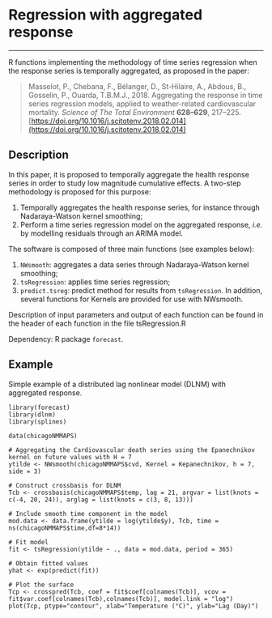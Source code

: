 # Regression with aggregated response
***
R functions implementing the methodology of time series regression when the response series is temporally aggregated, as proposed in the paper:

> Masselot, P., Chebana, F., Bélanger, D., St-Hilaire, A., Abdous, B., Gosselin, P., Ouarda, T.B.M.J., 2018. Aggregating the response in time series regression models, applied to weather-related cardiovascular mortality. *Science of The Total Environment* **628–629**, 217–225. [https://doi.org/10.1016/j.scitotenv.2018.02.014](https://doi.org/10.1016/j.scitotenv.2018.02.014)

## Description

In this paper, it is proposed to temporally aggregate the health response series in order to study low magnitude cumulative effects. A two-step methodology is proposed for this purpose:
1. Temporally aggregates the health response series, for instance through Nadaraya-Watson kernel smoothing;
2. Perform a time series regression model on the aggregated response, *i.e.* by modelling residuals through an ARIMA model.

The software is composed of three main functions (see examples below):
1. `NWsmooth`: aggregates a data series through Nadaraya-Watson kernel smoothing;
2. `tsRegression`: applies time series regression;
3. `predict.tsreg`: predict method for results from `tsRegression`. 
In addition, several functions for Kernels are provided for use with NWsmooth.

Description of input parameters and output of each function can be found in the header of each function in the file tsRegression.R

Dependency: R package `forecast`.

## Example

Simple example of a distributed lag nonlinear model (DLNM) with aggregated response.

```
library(forecast)
library(dlnm)
library(splines)

data(chicagoNMMAPS)

# Aggregating the Cardiovascular death series using the Epanechnikov kernel on future values with H = 7
ytilde <- NWsmooth(chicagoNMMAPS$cvd, Kernel = Kepanechnikov, h = 7, side = 3)

# Construct crossbasis for DLNM
Tcb <- crossbasis(chicagoNMMAPS$temp, lag = 21, argvar = list(knots = c(-4, 20, 24)), arglag = list(knots = c(3, 8, 13)))

# Include smooth time component in the model
mod.data <- data.frame(ytilde = log(ytilde$y), Tcb, time = ns(chicagoNMMAPS$time,df=8*14))

# Fit model
fit <- tsRegression(ytilde ~ ., data = mod.data, period = 365)

# Obtain fitted values
yhat <- exp(predict(fit))

# Plot the surface
Tcp <- crosspred(Tcb, coef = fit$coef[colnames(Tcb)], vcov = fit$var.coef[colnames(Tcb),colnames(Tcb)], model.link = "log")
plot(Tcp, ptype="contour", xlab="Temperature (°C)", ylab="Lag (Day)")
```